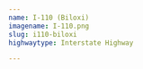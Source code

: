 ```yaml
---
name: I-110 (Biloxi)
imagename: I-110.png
slug: i110-biloxi
highwaytype: Interstate Highway

---
```


